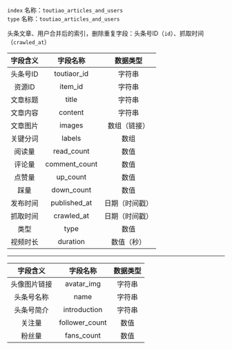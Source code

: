 `index` 名称：`toutiao_articles_and_users`  
`type`  名称：`toutiao_articles_and_users`

头条文章、用户合并后的索引，删除重复字段：头条号ID（`id`）、抓取时间（`crawled_at`）

| 字段含义 | 字段名称 | 数据类型 |
| :---: | :---: | :---: |
| 头条号ID | toutiaor\_id | 字符串 |
| 资源ID | item\_id | 字符串 |
| 文章标题 | title | 字符串 |
| 文章内容 | content | 字符串 |
| 文章图片 | images | 数组（链接） |
| 关键分词 | labels | 数组 |
| 阅读量 | read\_count | 数值 |
| 评论量 | comment\_count | 数值 |
| 点赞量 | up\_count | 数值 |
| 踩量 | down\_count | 数值 |
| 发布时间 | published\_at | 日期（时间戳） |
| 抓取时间 | crawled\_at | 日期（时间戳） |
| 类型 | type | 数值 |
| 视频时长 | duration | 数值（秒） |

---

| 字段含义 | 字段名称 | 数据类型 |
| :---: | :---: | :---: |
| 头像图片链接 | avatar\_img | 字符串 |
| 头条号名称 | name | 字符串 |
| 头条号简介 | introduction | 字符串 |
| 关注量 | follower\_count | 数值 |
| 粉丝量 | fans\_count | 数值 |



